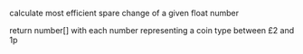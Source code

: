 calculate most efficient spare change of a given float number

return number[] with each number representing a coin type between £2 and 1p